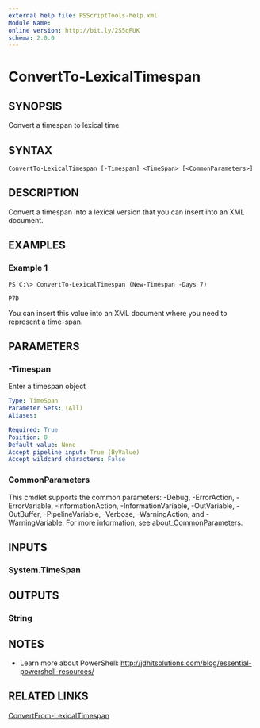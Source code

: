 ```yaml
---
external help file: PSScriptTools-help.xml
Module Name:
online version: http://bit.ly/2S5qPUK
schema: 2.0.0
---
```


# ConvertTo-LexicalTimespan

## SYNOPSIS
Convert a timespan to lexical time.

## SYNTAX

```
ConvertTo-LexicalTimespan [-Timespan] <TimeSpan> [<CommonParameters>]
```

## DESCRIPTION
Convert a timespan into a lexical version that you can insert into an XML document.

## EXAMPLES

### Example 1
```
PS C:\> ConvertTo-LexicalTimespan (New-Timespan -Days 7)

P7D
```

You can insert this value into an XML document where you need to represent a time-span.

## PARAMETERS

### -Timespan
Enter a timespan object

```yaml
Type: TimeSpan
Parameter Sets: (All)
Aliases:

Required: True
Position: 0
Default value: None
Accept pipeline input: True (ByValue)
Accept wildcard characters: False
```

### CommonParameters
This cmdlet supports the common parameters: -Debug, -ErrorAction, -ErrorVariable, -InformationAction, -InformationVariable, -OutVariable, -OutBuffer, -PipelineVariable, -Verbose, -WarningAction, and -WarningVariable. For more information, see [about_CommonParameters](http://go.microsoft.com/fwlink/?LinkID=113216).

## INPUTS

### System.TimeSpan
## OUTPUTS

### String
## NOTES
* Learn more about PowerShell: http://jdhitsolutions.com/blog/essential-powershell-resources/

## RELATED LINKS

[ConvertFrom-LexicalTimespan]()

